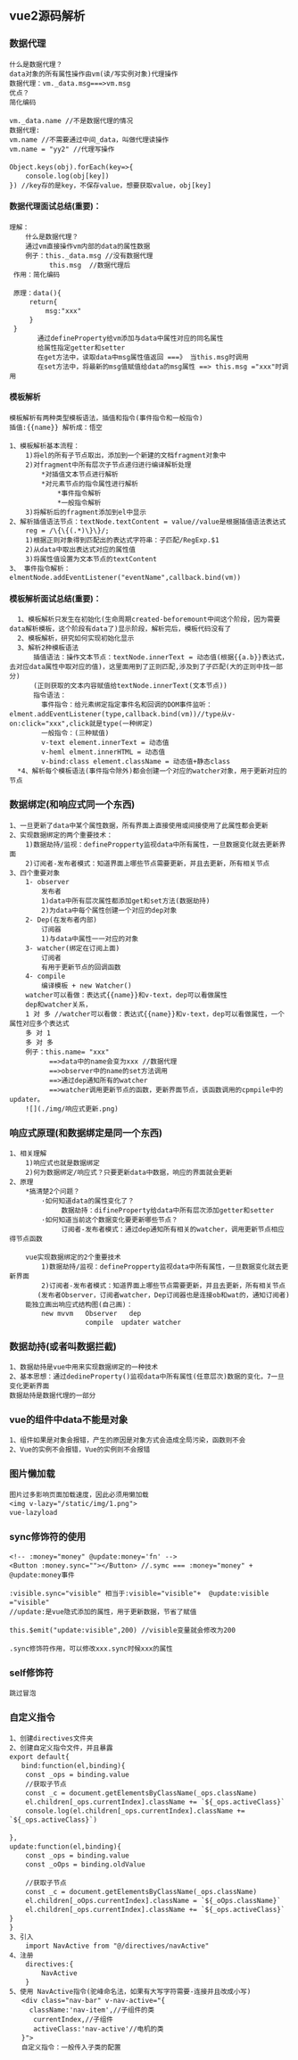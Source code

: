 ## vue2源码解析

### 数据代理 
    什么是数据代理？
    data对象的所有属性操作由vm(读/写实例对象)代理操作
    数据代理：vm._data.msg===>vm.msg
    优点？
    简化编码

    vm._data.name //不是数据代理的情况
    数据代理:
    vm.name //不需要通过中间_data，叫做代理读操作
    vm.name = "yy2" //代理写操作

    Object.keys(obj).forEach(key=>{
        console.log(obj[key])
    }) //key存的是key，不保存value，想要获取value，obj[key]

    
#### 数据代理面试总结(重要)：
    理解：
        什么是数据代理？
        通过vm直接操作vm内部的data的属性数据
        例子：this._data.msg //没有数据代理
              this.msg  //数据代理后
     作用：简化编码         

     原理：data(){
         return{
             msg:"xxx"
         }
     }
           通过defineProperty给vm添加与data中属性对应的同名属性
           给属性指定getter和setter
           在get方法中，读取data中msg属性值返回 ===》 当this.msg时调用
           在set方法中，将最新的msg值赋值给data的msg属性 ==> this.msg ="xxx"时调用


#### 模板解析
    模板解析有两种类型模板语法，插值和指令(事件指令和一般指令)
    插值:{{name}} 解析成：悟空

    1、模板解析基本流程：
        1)将el的所有子节点取出，添加到一个新建的文档fragment对象中
        2)对fragment中所有层次子节点递归进行编译解析处理
            *对插值文本节点进行解析
            *对元素节点的指令属性进行解析
                *事件指令解析
                *一般指令解析
        3)将解析后的fragment添加到el中显示      
    2、解析插值语法节点：textNode.textContent = value//value是根据插值语法表达式
        reg = /\{\{(.*)\}\}/;
        1)根据正则对象得到匹配出的表达式字符串：子匹配/RegExp.$1  
        2)从data中取出表达式对应的属性值
        3)将属性值设置为文本节点的textContent
    3、 事件指令解析：elmentNode.addEventListener("eventName",callback.bind(vm))

#### 模板解析面试总结(重要)：     
      1、模板解析只发生在初始化(生命周期created-beforemount中间这个阶段，因为需要data解析模板，这个阶段有data了)显示阶段，解析完后，模板代码没有了
      2、模板解析，研究如何实现初始化显示
      3、解析2种模板语法
          插值语法：操作文本节点：textNode.innerText = 动态值(根据{{a.b}}表达式，去对应data属性中取对应的值)，这里面用到了正则匹配,涉及到了子匹配(大的正则中找一部分)
          (正则获取的文本内容赋值给textNode.innerText(文本节点))
          指令语法：
            事件指令：给元素绑定指定事件名和回调的DOM事件监听：elment.addEventListener(type,callback.bind(vm))//type从v-on:click="xxx",click就是type(一种绑定)
            一般指令：(三种赋值)
            v-text element.innerText = 动态值
            v-heml elment.innerHTML = 动态值
            v-bind:class element.className = 动态值+静态class
      *4、解析每个模板语法(事件指令除外)都会创建一个对应的watcher对象，用于更新对应的节点      

### 数据绑定(和响应式同一个东西)
    1、一旦更新了data中某个属性数据，所有界面上直接使用或间接使用了此属性都会更新
    2、实现数据绑定的两个重要技术：
        1)数据劫持/监视：definePropperty监视data中所有属性，一旦数据变化就去更新界面
        2)订阅者-发布者模式：知道界面上哪些节点需要更新，并且去更新，所有相关节点
    3、四个重要对象
        1- observer
            发布者
            1)data中所有层次属性都添加get和set方法(数据劫持)
            2)为data中每个属性创建一个对应的dep对象
        2- Dep(在发布者内部)
            订阅器
            1)与data中属性一一对应的对象
        3- watcher(绑定在订阅上面)
            订阅者     
            有用于更新节点的回调函数
        4- compile 
            编译模板 + new Watcher()
        watcher可以看做：表达式{{name}}和v-text，dep可以看做属性
        dep和watcher关系，
        1 对 多 //watcher可以看做：表达式{{name}}和v-text，dep可以看做属性，一个属性对应多个表达式    
        多 对 1
        多 对 多
        例子：this.name= "xxx"
              ==>data中的name会变为xxx //数据代理
              ==>observer中的name的set方法调用
              ==>通过dep通知所有的watcher
              ==>watcher调用更新节点的函数，更新界面节点，该函数调用的cpmpile中的updater。
        ![](./img/响应式更新.png)

### 响应式原理(和数据绑定是同一个东西)
    1、相关理解
        1)响应式也就是数据绑定
        2)何为数据绑定/响应式？只要更新data中数据，响应的界面就会更新
    2、原理
        *搞清楚2个问题？
            ·如何知道data的属性变化了？
                 数据劫持：difineProperty给data中所有层次添加getter和setter
            ·如何知道当前这个数据变化要更新哪些节点？
                 订阅者-发布者模式：通过dep通知所有相关的watcher，调用更新节点相应得节点函数

        vue实现数据绑定的2个重要技术
            1)数据劫持/监视：definePropperty监视data中所有属性，一旦数据变化就去更新界面
            2)订阅者-发布者模式：知道界面上哪些节点需要更新，并且去更新，所有相关节点      
           (发布者Observer，订阅者watcher，Dep订阅器也是连接ob和wat的，通知订阅者)
        能独立画出响应式结构图(自己画)：
            new mvvm   Observer   dep
                       compile  updater watcher 
            
### 数据劫持(或者叫数据拦截)
    1、数据劫持是vue中用来实现数据绑定的一种技术
    2、基本思想：通过dedineProperty()监视data中所有属性(任意层次)数据的变化，7一旦变化更新界面      
    数据劫持是数据代理的一部分  

### vue的组件中data不能是对象
    1、组件如果是对象会报错，产生的原因是对象方式会造成全局污染，函数则不会    
    2、Vue的实例不会报错，Vue的实例则不会报错

### 图片懒加载
    图片过多影响页面加载速度，因此必须用懒加载
    <img v-lazy="/static/img/1.png">
    vue-lazyload    


### sync修饰符的使用
    <!-- :money="money" @update:money='fn' -->
    <Button :money.sync=""></Button> //.symc === :money="money" + @update:money事件

    :visible.sync="visible" 相当于:visible="visible"+  @update:visible ="visible"
    //update:是vue隐式添加的属性，用于更新数据，节省了赋值

    this.$emit("update:visible",200) //visible变量就会修改为200

    .sync修饰符作用，可以修改xxx.sync时候xxx的属性

### self修饰符
    跳过冒泡


### 自定义指令
    1、创建directives文件夹
    2、创建自定义指令文件，并且暴露
    export default{
       bind:function(el,binding){
        const _ops = binding.value
        //获取子节点
        const _c = document.getElementsByClassName(_ops.className)
        el.children[_ops.currentIndex].className += `${_ops.activeClass}`
        console.log(el.children[_ops.currentIndex].className += `${_ops.activeClass}`)
        
    },
    update:function(el,binding){
        const _ops = binding.value
        const _oOps = binding.oldValue
        
        //获取子节点
        const _c = document.getElementsByClassName(_ops.className)
        el.children[_oOps.currentIndex].className = `${_oOps.className}`
        el.children[_ops.currentIndex].className += `${_ops.activeClass}`
    }
    }
    3、引入
        import NavActive from "@/directives/navActive"
    4、注册
        directives:{
            NavActive
        }    
    5、使用 NavActive指令(驼峰命名法，如果有大写字符需要-连接并且改成小写)
       <div class="nav-bar" v-nav-active="{
         className:'nav-item',//子组件的类
          currentIndex,//子组件
          activeClass:'nav-active'//电机的类
       }">     
       自定义指令：一般传入子类的配置



